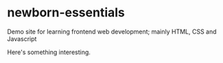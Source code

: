 # newborn-essentials

Demo site for learning frontend web development; mainly HTML, CSS and Javascript

Here's something interesting.
